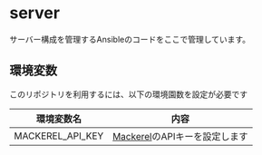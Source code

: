 server
======================

サーバー構成を管理するAnsibleのコードをここで管理しています。

環境変数
----------------------

このリポジトリを利用するには、以下の環境園数を設定が必要です

| 環境変数名       | 内容                                                  |
| ---------------- | ----------------------------------------------------- |
| MACKEREL_API_KEY | [Mackerel](https://mackerel.io/)のAPIキーを設定します |
